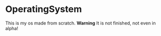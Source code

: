 # OperatingSystem
This is my os made from scratch. **Warning** It is not finished, not even in alpha!
